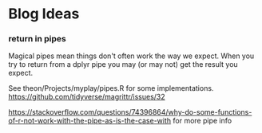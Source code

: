 # Blog Ideas

### return in pipes

Magical pipes mean things don't often work the way we expect. When you try to return from a dplyr pipe you may (or may not) get the result you expect.

See theon/Projects/myplay/pipes.R for some implementations.
https://github.com/tidyverse/magrittr/issues/32

https://stackoverflow.com/questions/74396864/why-do-some-functions-of-r-not-work-with-the-pipe-as-is-the-case-with for more pipe info